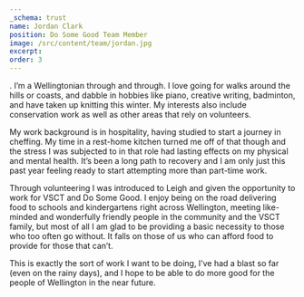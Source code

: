 ```yaml
---
_schema: trust
name: Jordan Clark
position: Do Some Good Team Member
image: /src/content/team/jordan.jpg
excerpt:
order: 3
---
```

. I’m a Wellingtonian through and through. I love going for walks around the hills or coasts, and dabble in hobbies like piano, creative writing, badminton, and have taken up knitting this winter. My interests also include conservation work as well as other areas that rely on volunteers.

My work background is in hospitality, having studied to start a journey in cheffing. My time in a rest-home kitchen turned me off of that though and the stress I was subjected to in that role had lasting effects on my physical and mental health. It’s been a long path to recovery and I am only just this past year feeling ready to start attempting more than part-time work.

Through volunteering I was introduced to Leigh and given the opportunity to work for VSCT and Do Some Good. I enjoy being on the road delivering food to schools and kindergartens right across Wellington, meeting like-minded and wonderfully friendly people in the community and the VSCT family, but most of all I am glad to be providing a basic necessity to those who too often go without. It falls on those of us who can afford food to provide for those that can’t.

This is exactly the sort of work I want to be doing, I’ve had a blast so far (even on the rainy days), and I hope to be able to do more good for the people of Wellington in the near future.